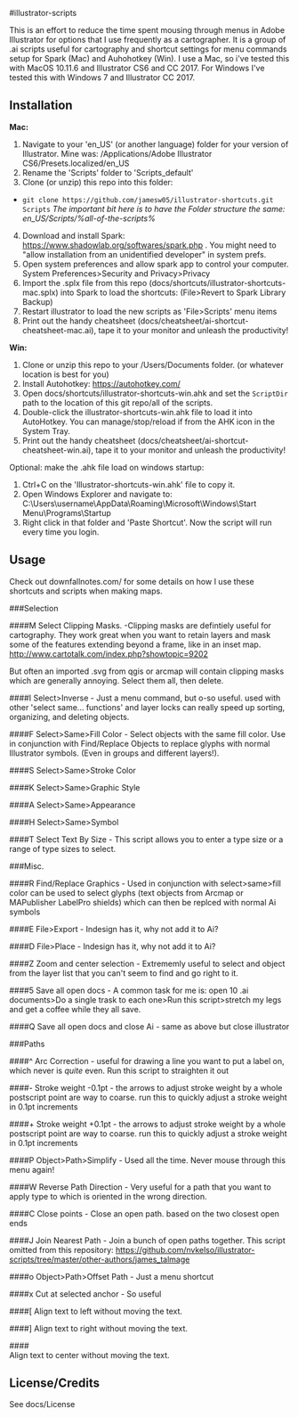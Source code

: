 #illustrator-scripts

This is an effort to reduce the time spent mousing through menus in Adobe Illustrator for options that I use frequently as a cartographer. It is a group of .ai scripts useful for cartography and shortcut settings for menu commands setup for Spark (Mac) and Auhohotkey (Win). I use a Mac, so i've tested this with MacOS 10.11.6 and Illustrator CS6 and CC 2017. For Windows I've tested this with Windows 7 and Illustrator CC 2017.

## Installation

**Mac:**

1. Navigate to your 'en_US' (or another language) folder for your version of Illustrator. Mine was: /Applications/Adobe Illustrator CS6/Presets.localized/en_US
2. Rename the 'Scripts' folder to 'Scripts_default' 
3. Clone (or unzip) this repo into this folder: 
  * `git clone https://github.com/jamesw05/illustrator-shortcuts.git Scripts`
  *The important bit here is to have the Folder structure the same: en_US/Scripts/%all-of-the-scripts%*
4. Download and install Spark: https://www.shadowlab.org/softwares/spark.php . You might need to "allow installation from an unidentified developer" in system prefs.
5. Open system preferences and allow spark app to control your computer. System Preferences>Security and Privacy>Privacy
6. Import the .splx file from this repo (docs/shortcuts/illustrator-shortcuts-mac.splx) into Spark to load the shortcuts: (File>Revert to Spark Library Backup) 
7. Restart illustrator to load the new scripts as 'File>Scripts' menu items
7. Print out the handy cheatsheet (docs/cheatsheet/ai-shortcut-cheatsheet-mac.ai), tape it to your monitor and unleash the productivity! 

**Win:**

1. Clone or unzip this repo to your /Users/Documents folder. (or whatever location is best for you)
2. Install Autohotkey: https://autohotkey.com/
3. Open docs/shortcuts/illustrator-shortcuts-win.ahk and set the `ScriptDir` path to the location of this git repo/all of the scripts.
4. Double-click the illustrator-shortcuts-win.ahk file to load it into AutoHotkey. You can manage/stop/reload if from the AHK icon in the System Tray.
5. Print out the handy cheatsheet (docs/cheatsheet/ai-shortcut-cheatsheet-win.ai), tape it to your monitor and unleash the productivity! 

Optional: make the .ahk file load on windows startup:
1. Ctrl+C on the 'Illustrator-shortcuts-win.ahk' file to copy it.
2. Open Windows Explorer and navigate to: C:\Users\username\AppData\Roaming\Microsoft\Windows\Start Menu\Programs\Startup
3. Right click in that folder and 'Paste Shortcut'. Now the script will run every time you login. 

## Usage

Check out downfallnotes.com/ for some details on how I use these shortcuts and scripts when making maps.

###Selection

####M
Select Clipping Masks. -Clipping masks are defintiely useful for cartography. They work great when you want to retain layers and mask some of the features extending beyond a frame, like in an inset map. http://www.cartotalk.com/index.php?showtopic=9202

But often an imported .svg from qgis or arcmap will contain clipping masks which are generally annoying. Select them all, then delete. 

####I
Select>Inverse - Just a menu command, but o-so useful. used with other 'select same... functions' and layer locks can really speed up sorting, organizing, and deleting objects.

####F
Select>Same>Fill Color - Select objects with the same fill color. Use in conjunction with Find/Replace Objects to replace glyphs with normal Illustrator symbols. (Even in groups and different layers!).

####S
Select>Same>Stroke Color

####K
Select>Same>Graphic Style

####A
Select>Same>Appearance

####H
Select>Same>Symbol

####T
Select Text By Size - This script allows you to enter a type size or a range of type sizes to select.

###Misc.

####R
Find/Replace Graphics - Used in conjunction with select>same>fill color can be used to select glyphs (text objects from Arcmap or MAPublisher LabelPro shields) which can then be replced with normal Ai symbols

####E
File>Export - Indesign has it, why not add it to Ai?

####D
File>Place - Indesign has it, why not add it to Ai?

####Z
Zoom and center selection - Extrememly useful to select and object from the layer list that you can't seem to find and go right to it.

####5
Save all open docs - A common task for me is: open 10 .ai documents>Do a single trask to each one>Run this script>stretch my legs and get a coffee while they all save.

####Q
Save all open docs and close Ai - same as above but close illustrator

###Paths

####^
Arc Correction - useful for drawing a line you want to put a label on, which never is *quite* even. Run this script to straighten it out

####-
Stroke weight -0.1pt - the arrows to adjust stroke weight by a whole postscript point are way to coarse. run this to quickly adjust a stroke weight in 0.1pt increments

####+
Stroke weight +0.1pt - the arrows to adjust stroke weight by a whole postscript point are way to coarse. run this to quickly adjust a stroke weight in 0.1pt increments

####P
Object>Path>Simplify - Used all the time. Never mouse through this menu again!

####W
Reverse Path Direction - Very useful for a path that you want to apply type to which is oriented in the wrong direction. 

####C
Close points - Close an open path. based on the two closest open ends

####J
Join Nearest Path - Join a bunch of open paths together. This script omitted from this repository: https://github.com/nvkelso/illustrator-scripts/tree/master/other-authors/james_talmage

####o
Object>Path>Offset Path - Just a menu shortcut

####x
Cut at selected anchor - So useful

####[
Align text to left without moving the text.

####]
Align text to right without moving the text.

####\
Align text to center without moving the text.

## License/Credits
See docs/License
